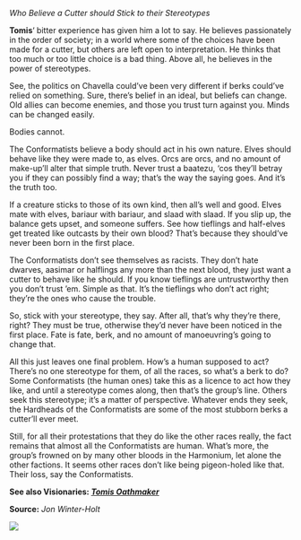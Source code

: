 *Who Believe a Cutter should Stick to their Stereotypes*

**Tomis**‘ bitter experience has given him a lot to say. He believes passionately in the order of society; in a world where some of the choices have been made for a cutter, but others are left open to interpretation. He thinks that too much or too little choice is a bad thing. Above all, he believes in the power of stereotypes. 

See, the politics on Chavella could’ve been very different if berks could’ve relied on something. Sure, there’s belief in an ideal, but beliefs can change. Old allies can become enemies, and those you trust turn against you. Minds can be changed easily.

Bodies cannot.

The Conformatists believe a body should act in his own nature. Elves should behave like they were made to, as elves. Orcs are orcs, and no amount of make-up’ll alter that simple truth. Never trust a baatezu, ‘cos they’ll betray you if they can possibly find a way; that’s the way the saying goes. And it’s the truth too.

If a creature sticks to those of its own kind, then all’s well and good. Elves mate with elves, bariaur with bariaur, and slaad with slaad. If you slip up, the balance gets upset, and someone suffers. See how tieflings and half-elves get treated like outcasts by their own blood? That’s because they should’ve never been born in the first place.

The Conformatists don’t see themselves as racists. They don’t hate dwarves, aasimar or halflings any more than the next blood, they just want a cutter to behave like he should. If you know tieflings are untrustworthy then you don’t trust ’em. Simple as that. It’s the tieflings who don’t act right; they’re the ones who cause the trouble.

So, stick with your stereotype, they say. After all, that’s why they’re there, right? They must be true, otherwise they’d never have been noticed in the first place. Fate is fate, berk, and no amount of manoeuvring’s going to change that.

All this just leaves one final problem. How’s a human supposed to act? There’s no one stereotype for them, of all the races, so what’s a berk to do? Some Conformatists (the human ones) take this as a licence to act how they like, and until a stereotype comes along, then that’s the group’s line. Others seek this stereotype; it’s a matter of perspective. Whatever ends they seek, the Hardheads of the Conformatists are some of the most stubborn berks a cutter’ll ever meet.

Still, for all their protestations that they do like the other races really, the fact remains that almost all the Conformatists are human. What’s more, the group’s frowned on by many other bloods in the Harmonium, let alone the other factions. It seems other races don’t like being pigeon-holed like that. Their loss, say the Conformatists.

**See also Visionaries: _[Tomis Oathmaker](https://mimir.net/cutters/tomis-oathmaker/)_**

**Source:** _Jon Winter-Holt_

![](https://mimir.net/wp-content/uploads/harmonium_warrior_faction.png)